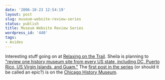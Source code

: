 ```yaml
---
date: '2006-10-23 12:54:19'
layout: post
slug: museum-website-review-series
status: publish
title: Museum Website Review Series
wordpress_id: '440'
tags:
- Asides
---
```


Interesting stuff going on at [Relaxing on the Trail](http://chnm.gmu.edu/staff/sheila/blog/). Sheila is planning to ["review one history museum site from every US state, including DC, Puerto Rico, US Virgin Islands, and Guam."](http://chnm.gmu.edu/staff/sheila/blog/2006/10/22/new-online-history-museums-survey/) The [first post in the series](http://chnm.gmu.edu/staff/sheila/blog/2006/10/22/chicago-history-museum/) (or should it be called an epic?) is on the [Chicago History Museum](http://chicagohs.org/).
